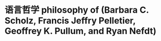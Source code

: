 # 语言哲学 philosophy of (Barbara C. Scholz, Francis Jeffry Pelletier, Geoffrey K. Pullum, and Ryan Nefdt)

